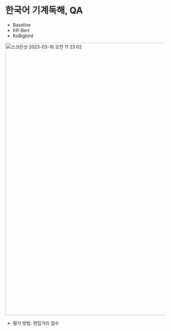 # 한국어 기계독해, QA
- Baseline
- KR-Bert
- KoBigbird

<img width="856" alt="스크린샷 2023-03-16 오전 11 23 02" src="https://user-images.githubusercontent.com/77143331/225494109-fcee4bd1-3b69-44b0-97c3-cc1d20d72505.png">

- 평가 방법: 편집거리 점수
